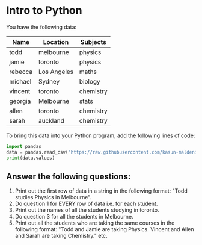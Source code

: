 # Intro to Python

You have the following data:

Name | Location | Subjects
--- | --- | ---
todd | melbourne | physics
jamie | toronto | physics
rebecca | Los Angeles | maths
michael | Sydney | biology
vincent | toronto | chemistry
georgia | Melbourne | stats
allen | toronto | chemistry
sarah | auckland | chemistry

To bring this data into your Python program, add the following lines of code:
```python
import pandas
data = pandas.read_csv("https://raw.githubusercontent.com/kasun-maldeni/intro-to-python/master/data.csv")
print(data.values)
```

## Answer the following questions:
1. Print out the first row of data in a string in the following format: "Todd studies Physics in Melbourne".
2. Do question 1 for EVERY row of data i.e. for each student.
3. Print out the names of all the students studying in toronto.
4. Do question 3 for all the students in Melbourne.
5. Print out all the students who are taking the same courses in the following format: "Todd and Jamie are taking Physics. Vincent and Allen and Sarah are taking Chemistry." etc.
